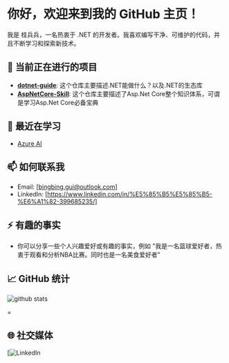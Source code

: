 # 你好，欢迎来到我的 GitHub 主页！

我是 桂兵兵，一名热衷于 .NET 的开发者。我喜欢编写干净、可维护的代码，并且不断学习和探索新技术。

## 🔭 当前正在进行的项目
- **[dotnet-guide](https://github.com/bingbing-gui/dotnet-guide)**: 这个仓库主要描述.NET能做什么？以及.NET的生态库
- **[AspNetCore-Skill](https://github.com/bingbing-gui/AspNetCore-Skill)**: 这个仓库主要描述了Asp.Net Core整个知识体系，可谓是学习Asp.Net Core必备宝典

## 🌱 最近在学习
- [Azure AI](https://learn.microsoft.com/en-us/credentials/certifications/azure-ai-engineer/?practice-assessment-type=certification)

## 📫 如何联系我
- Email: [bingbing.gui@outlook.com]
- LinkedIn: [https://www.linkedin.com/in/%E5%85%B5%E5%85%B5-%E6%A1%82-399685235/]

## ⚡ 有趣的事实
- 你可以分享一些个人兴趣爱好或有趣的事实，例如 "我是一名篮球爱好者，热衷于观看和分析NBA比赛。同时也是一名美食爱好者"

## 📈 GitHub 统计

![github stats](https://github-readme-stats.vercel.app/api?username=bingbing-gui&count_private=true&show_icons=true&theme=tokyonight)

=
## 🌐 社交媒体
[![LinkedIn](https://www.linkedin.com/in/%E5%85%B5%E5%85%B5-%E6%A1%82-399685235/)
